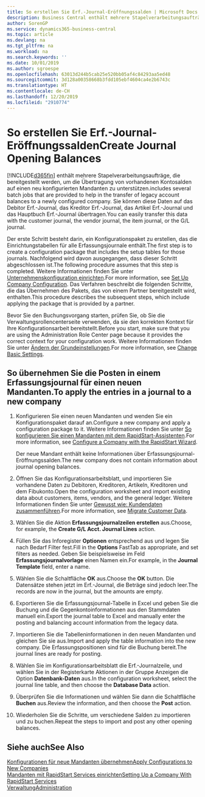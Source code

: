 ```yaml
---
title: So erstellen Sie Erf.-Journal-Eröffnungssalden | Microsoft Docs
description: Business Central enthält mehrere Stapelverarbeitungsaufträge, die bereitgestellt werden, um die Übertragung von vorhandenen Kontosalden auf einen neu konfigurierten Mandanten zu unterstützen. Sie können diese Daten mithilfe von Buch.-Blatt-Buchungen einfach übertragen.
author: SorenGP
ms.service: dynamics365-business-central
ms.topic: article
ms.devlang: na
ms.tgt_pltfrm: na
ms.workload: na
ms.search.keywords: ''
ms.date: 10/01/2019
ms.author: sgroespe
ms.openlocfilehash: 63013d244b5cab25e520bb05af4c84293aa5ed48
ms.sourcegitcommit: 3d128a00358668b3fdd105ebf4604ca4e2b6743c
ms.translationtype: HT
ms.contentlocale: de-CH
ms.lasthandoff: 12/20/2019
ms.locfileid: "2910774"
---
```

# <a name="create-journal-opening-balances"></a><span data-ttu-id="31416-104">So erstellen Sie Erf.-Journal-Eröffnungssalden</span><span class="sxs-lookup"><span data-stu-id="31416-104">Create Journal Opening Balances</span></span>
[!INCLUDE[d365fin](includes/d365fin_md.md)] <span data-ttu-id="31416-105">enthält mehrere Stapelverarbeitungsaufträge, die bereitgestellt werden, um die Übertragung von vorhandenen Kontosalden auf einen neu konfigurierten Mandanten zu unterstützen.</span><span class="sxs-lookup"><span data-stu-id="31416-105">includes several batch jobs that are provided to help in the transfer of legacy account balances to a newly configured company.</span></span> <span data-ttu-id="31416-106">Sie können diese Daten auf das Debitor Erf.-Journal, das Kreditor Erf.-Journal, das Artikel Erf.-Journal und das Hauptbuch Erf.-Journal übertragen.</span><span class="sxs-lookup"><span data-stu-id="31416-106">You can easily transfer this data with the customer journal, the vendor journal, the item journal, or the G/L journal.</span></span>

<span data-ttu-id="31416-107">Der erste Schritt besteht darin, ein Konfigurationspaket zu erstellen, das die Einrichtungstabellen für alle Erfassungsjournale enthält.</span><span class="sxs-lookup"><span data-stu-id="31416-107">The first step is to create a configuration package that includes the setup tables for those journals.</span></span> <span data-ttu-id="31416-108">Nachfolgend wird davon ausgegangen, dass dieser Schritt abgeschlossen ist.</span><span class="sxs-lookup"><span data-stu-id="31416-108">The following procedure assumes that this step is completed.</span></span> <span data-ttu-id="31416-109">Weitere Informationen finden Sie unter [Unternehmenskonfiguration einrichten](admin-set-up-company-configuration.md).</span><span class="sxs-lookup"><span data-stu-id="31416-109">For more information, see [Set Up Company Configuration](admin-set-up-company-configuration.md).</span></span> <span data-ttu-id="31416-110">Das Verfahren beschreibt die folgenden Schritte, die das Übernehmen des Pakets, das von einem Partner bereitgestellt wird, enthalten.</span><span class="sxs-lookup"><span data-stu-id="31416-110">This procedure describes the subsequent steps, which include applying the package that is provided by a partner.</span></span>  

<span data-ttu-id="31416-111">Bevor Sie den Buchungsvorgang starten, prüfen Sie, ob Sie die Verwaltungsrollencenterseite verwenden, da sie den korrekten Kontext für Ihre Konfigurationsarbeit bereitstellt.</span><span class="sxs-lookup"><span data-stu-id="31416-111">Before you start, make sure that you are using the Administration Role Center page because it provides the correct context for your configuration work.</span></span> <span data-ttu-id="31416-112">Weitere Informationen finden Sie unter [Ändern der Grundeinstellungen](ui-change-basic-settings.md).</span><span class="sxs-lookup"><span data-stu-id="31416-112">For more information, see [Change Basic Settings](ui-change-basic-settings.md).</span></span>

## <a name="to-apply-the-entries-in-a-journal-to-a-new-company"></a><span data-ttu-id="31416-113">So übernehmen Sie die Posten in einem Erfassungsjournal für einen neuen Mandanten.</span><span class="sxs-lookup"><span data-stu-id="31416-113">To apply the entries in a journal to a new company</span></span>  
1. <span data-ttu-id="31416-114">Konfigurieren Sie einen neuen Mandanten und wenden Sie ein Konfigurationspaket darauf an.</span><span class="sxs-lookup"><span data-stu-id="31416-114">Configure a new company and apply a configuration package to it.</span></span> <span data-ttu-id="31416-115">Weitere Informationen finden Sie unter [So konfigurieren Sie einen Mandanten mit dem RapidStart-Assistenten](admin-how-to-configure-a-company-with-the-rapidstart-wizard.md).</span><span class="sxs-lookup"><span data-stu-id="31416-115">For more information, see [Configure a Company with the RapidStart Wizard](admin-how-to-configure-a-company-with-the-rapidstart-wizard.md).</span></span>  

    <span data-ttu-id="31416-116">Der neue Mandant enthält keine Informationen über Erfassungsjournal-Eröffnungssalden.</span><span class="sxs-lookup"><span data-stu-id="31416-116">The new company does not contain information about journal opening balances.</span></span>  

2. <span data-ttu-id="31416-117">Öffnen Sie das Konfigurationsarbeitsblatt, und importieren Sie vorhandene Daten zu Debitoren, Kreditoren, Artikeln, Kreditoren und dem Fibukonto.</span><span class="sxs-lookup"><span data-stu-id="31416-117">Open the configuration worksheet and import existing data about customers, items, vendors, and the general ledger.</span></span> <span data-ttu-id="31416-118">Weitere Informationen finden Sie unter [Gewusst wie: Kundendaten zusammenführen](admin-migrate-customer-data.md).</span><span class="sxs-lookup"><span data-stu-id="31416-118">For more information, see [Migrate Customer Data](admin-migrate-customer-data.md).</span></span>  
3. <span data-ttu-id="31416-119">Wählen Sie die Aktion **Erfassungsjournalzeilen erstellen** aus.</span><span class="sxs-lookup"><span data-stu-id="31416-119">Choose, for example, the **Create G/L Acct. Journal Lines** action.</span></span>  
4. <span data-ttu-id="31416-120">Füllen Sie das Inforegister **Optionen** entsprechend aus und legen Sie nach Bedarf Filter fest.</span><span class="sxs-lookup"><span data-stu-id="31416-120">Fill in the **Options** FastTab as appropriate, and set filters as needed.</span></span> <span data-ttu-id="31416-121">Geben Sie beispielsweise im Feld **Erfassungsjournalvorlage** einen Namen ein.</span><span class="sxs-lookup"><span data-stu-id="31416-121">For example, in the **Journal Template** field, enter a name.</span></span>  
5. <span data-ttu-id="31416-122">Wählen Sie die Schaltfläche **OK** aus.</span><span class="sxs-lookup"><span data-stu-id="31416-122">Choose the **OK** button.</span></span> <span data-ttu-id="31416-123">Die Datensätze stehen jetzt im Erf.-Journal, die Beträge sind jedoch leer.</span><span class="sxs-lookup"><span data-stu-id="31416-123">The records are now in the journal, but the amounts are empty.</span></span>  
6. <span data-ttu-id="31416-124">Exportieren Sie die Erfassungsjournal-Tabelle in Excel und geben Sie die Buchung und die Gegenkontoinformationen aus den Stammdaten manuell ein.</span><span class="sxs-lookup"><span data-stu-id="31416-124">Export the journal table to Excel and manually enter the posting and balancing account information from the legacy data.</span></span>
7. <span data-ttu-id="31416-125">Importieren Sie die Tabelleninformationen in den neuen Mandanten und gleichen Sie sie aus.</span><span class="sxs-lookup"><span data-stu-id="31416-125">Import and apply the table information into the new company.</span></span> <span data-ttu-id="31416-126">Die Erfassungspositionen sind für die Buchung bereit.</span><span class="sxs-lookup"><span data-stu-id="31416-126">The journal lines are ready for posting.</span></span>  
8. <span data-ttu-id="31416-127">Wählen Sie im Konfigurationsarbeitsblatt die Erf.-Journalzeile, und wählen Sie in der Registerkarte Aktionen in der Gruppe Anzeigen die Option **Datenbank-Daten** aus.</span><span class="sxs-lookup"><span data-stu-id="31416-127">In the configuration worksheet, select the journal line table, and then choose the **Database Data** action.</span></span>  
9. <span data-ttu-id="31416-128">Überprüfen Sie die Informationen und wählen Sie dann die Schaltfläche **Buchen** aus.</span><span class="sxs-lookup"><span data-stu-id="31416-128">Review the information, and then choose the **Post** action.</span></span>  
10. <span data-ttu-id="31416-129">Wiederholen Sie die Schritte, um verschiedene Salden zu importieren und zu buchen.</span><span class="sxs-lookup"><span data-stu-id="31416-129">Repeat the steps to import and post any other opening balances.</span></span>  

## <a name="see-also"></a><span data-ttu-id="31416-130">Siehe auch</span><span class="sxs-lookup"><span data-stu-id="31416-130">See Also</span></span>  
[<span data-ttu-id="31416-131">Konfigurationen für neue Mandanten übernehmen</span><span class="sxs-lookup"><span data-stu-id="31416-131">Apply Configurations to New Companies</span></span>](admin-apply-configuration-to-new-companies.md)  
[<span data-ttu-id="31416-132">Mandanten mit RapidStart Services einrichten</span><span class="sxs-lookup"><span data-stu-id="31416-132">Setting Up a Company With RapidStart Services</span></span>](admin-set-up-a-company-with-rapidstart.md)  
[<span data-ttu-id="31416-133">Verwaltung</span><span class="sxs-lookup"><span data-stu-id="31416-133">Administration</span></span>](admin-setup-and-administration.md)
